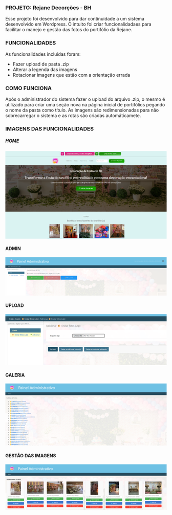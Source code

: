 ### PROJETO: Rejane Decorções - BH

Esse projeto foi desenvolvido para dar continuidade a um sistema desenvolvido em Wordpress.
O intuito foi criar funcionalidadaes para facilitar o manejo e gestão das fotos do portifólio
da Rejane.

### FUNCIONALIDADES

As funcionalidades incluídas foram:
 - Fazer upload de pasta .zip
 - Alterar a legenda das imagens
 - Rotacionar imagens que estão com a orientação errada

### COMO FUNCIONA

Após o administrador do sistema fazer o upload do arquivo .zip, o mesmo
é utilizado para criar uma seção nova na página inicial de portifólios pegando
o nome da pasta como título.
As imagens são redimensionadas para não sobrecarregar o sistema e as rotas
são criadas automáticamete.

### IMAGENS DAS FUNCIONALIDADES

##### HOME

![alt text](image.png)


#### ADMIN
![alt text](image-1.png)

#### UPLOAD
![alt text](image-2.png)

#### GALERIA

![alt text](image-3.png)

#### GESTÃO DAS IMAGENS
![alt text](image-4.png)
